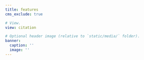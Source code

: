 ```yaml
---
title: features
cms_exclude: true

# View.
view: citation

# Optional header image (relative to `static/media/` folder).
banner:
  caption: ''
  image: ''
---
```

